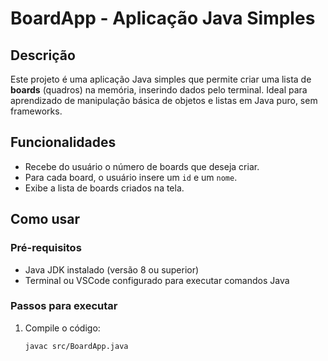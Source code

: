 # BoardApp - Aplicação Java Simples

## Descrição

Este projeto é uma aplicação Java simples que permite criar uma lista de **boards** (quadros) na memória, inserindo dados pelo terminal. Ideal para aprendizado de manipulação básica de objetos e listas em Java puro, sem frameworks.

## Funcionalidades

- Recebe do usuário o número de boards que deseja criar.
- Para cada board, o usuário insere um `id` e um `nome`.
- Exibe a lista de boards criados na tela.

## Como usar

### Pré-requisitos

- Java JDK instalado (versão 8 ou superior)
- Terminal ou VSCode configurado para executar comandos Java

### Passos para executar

1. Compile o código:

   ```bash
   javac src/BoardApp.java
